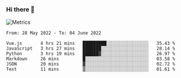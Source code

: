 ### Hi there 👋

![Metrics](https://github.com/radoapx/radoapx/blob/main/github-metrics.svg)

<!--START_SECTION:waka-->

```text
From: 28 May 2022 - To: 04 June 2022

Vue.js       4 hrs 21 mins   █████████░░░░░░░░░░░░░░░░   35.43 %
JavaScript   3 hrs 27 mins   ███████░░░░░░░░░░░░░░░░░░   28.14 %
Python       3 hrs 19 mins   ██████▓░░░░░░░░░░░░░░░░░░   26.97 %
Markdown     26 mins         █░░░░░░░░░░░░░░░░░░░░░░░░   03.58 %
JSON         20 mins         ▓░░░░░░░░░░░░░░░░░░░░░░░░   02.72 %
Text         11 mins         ▒░░░░░░░░░░░░░░░░░░░░░░░░   01.61 %
```

<!--END_SECTION:waka-->

<!--
**radoapx/radoapx** is a ✨ _special_ ✨ repository because its `README.md` (this file) appears on your GitHub profile.

Here are some ideas to get you started:

- 🔭 I’m currently working on ...
- 🌱 I’m currently learning ...
- 👯 I’m looking to collaborate on ...
- 🤔 I’m looking for help with ...
- 💬 Ask me about ...
- 📫 How to reach me: ...
- 😄 Pronouns: ...
- ⚡ Fun fact: ...
-->
